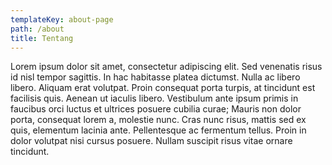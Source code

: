 ```yaml
---
templateKey: about-page
path: /about
title: Tentang
---
```


Lorem ipsum dolor sit amet, consectetur adipiscing elit. Sed venenatis risus id nisl tempor sagittis. In hac habitasse platea dictumst. Nulla ac libero libero. Aliquam erat volutpat. Proin consequat porta turpis, at tincidunt est facilisis quis. Aenean ut iaculis libero. Vestibulum ante ipsum primis in faucibus orci luctus et ultrices posuere cubilia curae; Mauris non dolor porta, consequat lorem a, molestie nunc. Cras nunc risus, mattis sed ex quis, elementum lacinia ante. Pellentesque ac fermentum tellus. Proin in dolor volutpat nisi cursus posuere. Nullam suscipit risus vitae ornare tincidunt.